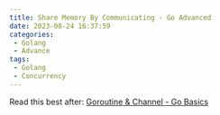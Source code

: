 ```yaml
---
title: Share Memory By Communicating - Go Advanced
date: 2023-08-24 16:37:59
categories:
 - Golang
 - Advance
tags:
 - Golang
 - Concurrency
---
```


Read this best after: [Goroutine & Channel - Go Basics](https://davidzhu.xyz/2023/08/24/Golang/Basics/010-goroutine-channels/)

